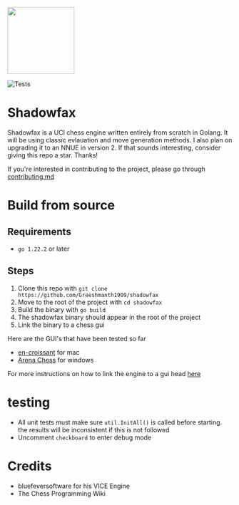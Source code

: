 <a><img src="https://github.com/user-attachments/assets/1f233586-a2c3-4838-beeb-3fcbd793ba82" height="150" width="150"></a>

![Tests](https://github.com/Greeshmanth1909/Shadowfax/actions/workflows/ci.yml/badge.svg)
# Shadowfax
Shadowfax is a UCI chess engine written entirely from scratch in Golang. It will be using classic evlauation and move generation methods. I also plan on upgrading it to an NNUE in version 2. If that sounds interesting, consider giving this repo a star. Thanks!

If you're interested in contributing to the project, please go through [contributing.md](CONTRIBUTING.md)

# Build from source

## Requirements
- `go 1.22.2` or later

## Steps
1. Clone this repo with `git clone https://github.com/Greeshmanth1909/shadowfax`
2. Move to the root of the project with  `cd shadowfax`
3. Build the binary with `go build`
4. The shadowfax binary should appear in the root of the project
5. Link the binary to a chess gui

Here are the GUI's that have been tested so far
- [en-croissant](https://github.com/franciscoBSalgueiro/en-croissant) for mac
- [Arena Chess](http://www.playwitharena.de/) for windows

For more instructions on how to link the engine to a gui head [here](addGui.md)

# testing
- All unit tests must make sure `util.InitAll()` is called before starting. the results will be inconsistent if this is not followed
- Uncomment `checkboard` to enter debug mode

# Credits
- bluefeversoftware for his VICE Engine
- The Chess Programming Wiki
